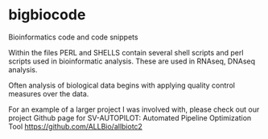 bigbiocode
==========

Bioinformatics code and code snippets

Within the files PERL and SHELLS contain several shell scripts and perl scripts used in bioinformatic analysis. These are used in 
RNAseq, DNAseq analysis.

Often analysis of biological data begins with applying quality control measures over the data. 

For an example of a larger project I was involved with, please check out our project Github page
for SV-AUTOPILOT: Automated Pipeline Optimization Tool https://github.com/ALLBio/allbiotc2
